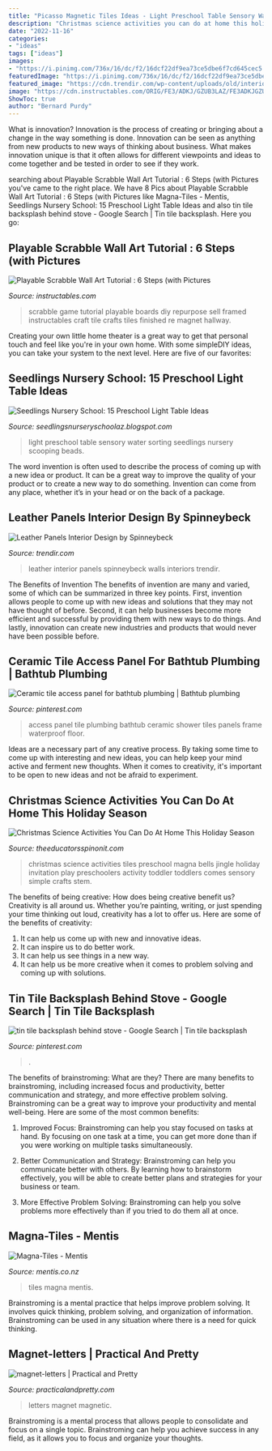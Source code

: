 ```yaml
---
title: "Picasso Magnetic Tiles Ideas - Light Preschool Table Sensory Water Sorting Seedlings Nursery Scooping Beads"
description: "Christmas science activities you can do at home this holiday season"
date: "2022-11-16"
categories:
- "ideas"
tags: ["ideas"]
images:
- "https://i.pinimg.com/736x/16/dc/f2/16dcf22df9ea73ce5dbe6f7cd645cec5.jpg"
featuredImage: "https://i.pinimg.com/736x/16/dc/f2/16dcf22df9ea73ce5dbe6f7cd645cec5.jpg"
featured_image: "https://cdn.trendir.com/wp-content/uploads/old/interiors/leather-panels-interior-design-spinneybeck-4.jpg"
image: "https://cdn.instructables.com/ORIG/FE3/ADKJ/GZUB3LAZ/FE3ADKJGZUB3LAZ.jpg"
ShowToc: true
author: "Bernard Purdy"
---
```



What is innovation?
Innovation is the process of creating or bringing about a change in the way something is done. Innovation can be seen as anything from new products to new ways of thinking about business. What makes innovation unique is that it often allows for different viewpoints and ideas to come together and be tested in order to see if they work.

	

		
searching about Playable Scrabble Wall Art Tutorial : 6 Steps (with Pictures you've came to the right place. We have 8 Pics about Playable Scrabble Wall Art Tutorial : 6 Steps (with Pictures like Magna-Tiles - Mentis, Seedlings Nursery School: 15 Preschool Light Table Ideas and also tin tile backsplash behind stove - Google Search | Tin tile backsplash. Here you go:
		
    
## Playable Scrabble Wall Art Tutorial : 6 Steps (with Pictures

<img loading=lazy src="https://cdn.instructables.com/ORIG/FE3/ADKJ/GZUB3LAZ/FE3ADKJGZUB3LAZ.jpg" onerror="this.onerror=null;this.src='https://tse1.mm.bing.net/th?id=OIP.0CFkrdZOCcUGuhPK1ZXz1QHaLL&amp;pid=15.1';" alt="Playable Scrabble Wall Art Tutorial : 6 Steps (with Pictures">

_Source: instructables.com_

>scrabble game tutorial playable boards diy repurpose sell framed instructables craft tile crafts tiles finished re magnet hallway. 

	

Creating your own little home theater is a great way to get that personal touch and feel like you're in your own home. With some simpleDIY ideas, you can take your system to the next level. Here are five of our favorites: 

    
## Seedlings Nursery School: 15 Preschool Light Table Ideas

<img loading=lazy src="https://4.bp.blogspot.com/-VWDQ52ZTHqw/UWy2zQe-_kI/AAAAAAAAATw/9d9V-ND391A/s1600/IMG_5071.JPG" onerror="this.onerror=null;this.src='https://tse4.mm.bing.net/th?id=OIP.UA0uY1g98K68Qqy67xVWxAHaE7&amp;pid=15.1';" alt="Seedlings Nursery School: 15 Preschool Light Table Ideas">

_Source: seedlingsnurseryschoolaz.blogspot.com_

>light preschool table sensory water sorting seedlings nursery scooping beads. 

	

The word invention is often used to describe the process of coming up with a new idea or product. It can be a great way to improve the quality of your product or to create a new way to do something. Invention can come from any place, whether it’s in your head or on the back of a package.

    
## Leather Panels Interior Design By Spinneybeck

<img loading=lazy src="https://cdn.trendir.com/wp-content/uploads/old/interiors/leather-panels-interior-design-spinneybeck-4.jpg" onerror="this.onerror=null;this.src='https://tse2.mm.bing.net/th?id=OIP.g7LLCCiAckls10TjvsAv9gHaKs&amp;pid=15.1';" alt="Leather Panels Interior Design by Spinneybeck">

_Source: trendir.com_

>leather interior panels spinneybeck walls interiors trendir. 

	

The Benefits of Invention
The benefits of invention are many and varied, some of which can be summarized in three key points. First, invention allows people to come up with new ideas and solutions that they may not have thought of before. Second, it can help businesses become more efficient and successful by providing them with new ways to do things. And lastly, innovation can create new industries and products that would never have been possible before.

    
## Ceramic Tile Access Panel For Bathtub Plumbing | Bathtub Plumbing

<img loading=lazy src="https://i.pinimg.com/originals/7c/44/a0/7c44a0da0789146f0db489a78390862f.jpg" onerror="this.onerror=null;this.src='https://tse3.mm.bing.net/th?id=OIP.TxRpX4DDY1cKx4vWGPd-gwHaFj&amp;pid=15.1';" alt="Ceramic tile access panel for bathtub plumbing | Bathtub plumbing">

_Source: pinterest.com_

>access panel tile plumbing bathtub ceramic shower tiles panels frame waterproof floor. 

	

Ideas are a necessary part of any creative process. By taking some time to come up with interesting and new ideas, you can help keep your mind active and ferment new thoughts. When it comes to creativity, it's important to be open to new ideas and not be afraid to experiment.

    
## Christmas Science Activities You Can Do At Home This Holiday Season

<img loading=lazy src="http://theeducatorsspinonit.com/wp-content/uploads/2014/12/christmas-science-magna-tiles-jingle-bells-toddler-preschool-invitation-to-play.jpg" onerror="this.onerror=null;this.src='https://tse3.mm.bing.net/th?id=OIP.p4pWaMQNeVE2BNmxwOVEVQHaKi&amp;pid=15.1';" alt="Christmas Science Activities You Can Do At Home This Holiday Season">

_Source: theeducatorsspinonit.com_

>christmas science activities tiles preschool magna bells jingle holiday invitation play preschoolers activity toddler toddlers comes sensory simple crafts stem. 

	

The benefits of being creative: How does being creative benefit us?
Creativity is all around us. Whether you’re painting, writing, or just spending your time thinking out loud, creativity has a lot to offer us. Here are some of the benefits of creativity: 
1. It can help us come up with new and innovative ideas.
2. It can inspire us to do better work.
3. It can help us see things in a new way.
4. It can help us be more creative when it comes to problem solving and coming up with solutions.

    
## Tin Tile Backsplash Behind Stove - Google Search | Tin Tile Backsplash

<img loading=lazy src="https://i.pinimg.com/736x/16/dc/f2/16dcf22df9ea73ce5dbe6f7cd645cec5.jpg" onerror="this.onerror=null;this.src='https://tse4.mm.bing.net/th?id=OIP.izwb7-3Oec-ukJijouXBiAHaNK&amp;pid=15.1';" alt="tin tile backsplash behind stove - Google Search | Tin tile backsplash">

_Source: pinterest.com_

>. 

	

The benefits of brainstroming: What are they?
There are many benefits to brainstroming, including increased focus and productivity, better communication and strategy, and more effective problem solving. Brainstroming can be a great way to improve your productivity and mental well-being. Here are some of the most common benefits: 
1. Improved Focus: Brainstroming can help you stay focused on tasks at hand. By focusing on one task at a time, you can get more done than if you were working on multiple tasks simultaneously. 

2. Better Communication and Strategy: Brainstroming can help you communicate better with others. By learning how to brainstorm effectively, you will be able to create better plans and strategies for your business or team. 

3. More Effective Problem Solving: Brainstroming can help you solve problems more effectively than if you tried to do them all at once.

    
## Magna-Tiles - Mentis

<img loading=lazy src="https://www.mentis.co.nz/media/catalog/product/cache/1/image/9df78eab33525d08d6e5fb8d27136e95/0/2/02132_1-600x472.jpg" onerror="this.onerror=null;this.src='https://tse2.mm.bing.net/th?id=OIP.gLxMFg3dZSWjGfQZQ6fikgHaF0&amp;pid=15.1';" alt="Magna-Tiles - Mentis">

_Source: mentis.co.nz_

>tiles magna mentis. 

	

Brainstroming is a mental practice that helps improve problem solving. It involves quick thinking, problem solving, and organization of information. Brainstroming can be used in any situation where there is a need for quick thinking.

    
## Magnet-letters | Practical And Pretty

<img loading=lazy src="https://practicalandpretty.com/wp-content/uploads/2017/06/magnet-letters.jpg" onerror="this.onerror=null;this.src='https://tse4.mm.bing.net/th?id=OIP.u8AAOSGfPZI6CJaYXHC1DQHaE8&amp;pid=15.1';" alt="magnet-letters | Practical and Pretty">

_Source: practicalandpretty.com_

>letters magnet magnetic. 

	

Brainstroming is a mental process that allows people to consolidate and focus on a single topic. Brainstroming can help you achieve success in any field, as it allows you to focus and organize your thoughts.

